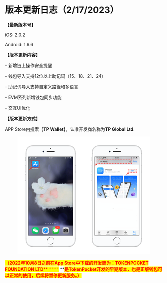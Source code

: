 # 版本更新日志（2/17/2023）

**【最新版本号】**

iOS: 2.0.2

Android: 1.6.6

&#x20;

**【版本更新内容】**

\- 新增链上操作安全提醒

\- 钱包导入支持12位以上助记词（15、18、21、24）

\- 助记词导入支持自定义路径和多语言

\- EVM系列新增钱包同步功能

\- 交互UI优化



**【版本更新方式】**&#x20;

APP Store内搜索【**TP Wallet**】，认准开发商名称为**TP Global Ltd**.&#x20;

<figure><img src="../../.gitbook/assets/image (29).png" alt=""><figcaption></figcaption></figure>

<mark style="color:red;">**（2022年10月8日之前在App Store中下载的开发商为：TOKENPOCKET FOUNDATION LTD**</mark><mark style="color:red;">** **</mark><mark style="color:red;"><mark style="color:orange;">****<mark style="color:orange;"></mark><mark style="color:red;">** **</mark><mark style="color:red;">**是TokenPocket开发的早期版本，也是正版钱包可以正常的使用，后续将暂停更新服务。）**</mark>
